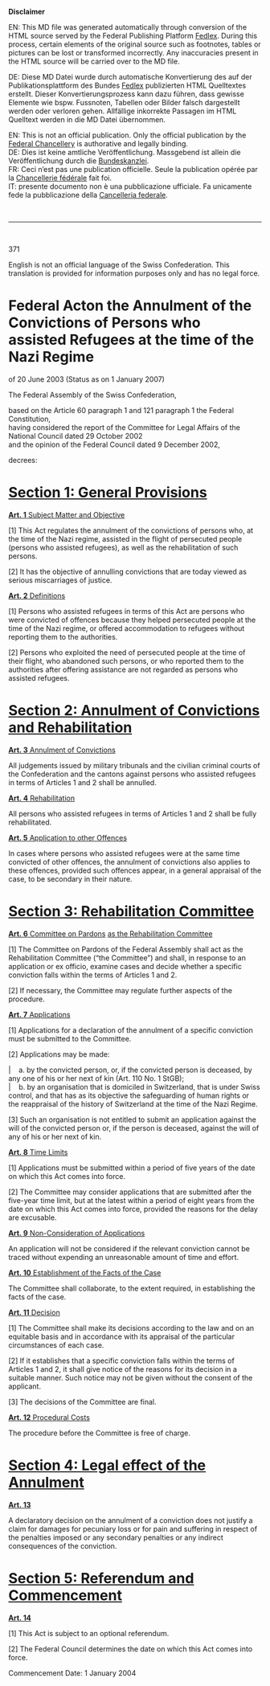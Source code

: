 
**Disclaimer**  

EN: This MD file was generated automatically through conversion of the HTML source served by the Federal Publishing Platform [Fedlex](https://www.fedlex.admin.ch/).
During this process, certain elements of the original source such as footnotes, tables or pictures can be lost or transformed incorrectly. Any inaccuracies present in the HTML source will be carried over to the MD file.  

DE: Diese MD Datei wurde durch automatische Konvertierung des auf der Publikationsplattform des Bundes [Fedlex](https://www.fedlex.admin.ch/) publizierten HTML Quelltextes erstellt.
Dieser Konvertierungsprozess kann dazu führen, dass gewisse Elemente wie bspw. Fussnoten, Tabellen oder Bilder falsch dargestellt werden oder verloren gehen.
Allfällige inkorrekte Passagen im HTML Quelltext werden in die MD Datei übernommen.  

EN: This is not an official publication. Only the official publication by the [Federal Chancellery](https://www.bk.admin.ch/bk/en/home.html) is authorative and legally binding.  
DE: Dies ist keine amtliche Veröffentlichung. Massgebend ist allein die Veröffentlichung durch die [Bundeskanzlei](https://www.bk.admin.ch/bk/de/home.html).  
FR: Ceci n’est pas une publication officielle. Seule la publication opérée par la [Chancellerie fédérale](https://www.bk.admin.ch/bk/fr/home.html) fait foi.  
IT: presente documento non è una pubblicazione ufficiale. Fa unicamente fede la pubblicazione della [Cancelleria federale](https://www.bk.admin.ch/bk/it/home.html).  

&nbsp;

----

&nbsp;

371 

English is not an official language of the Swiss Confederation. This translation is provided for information purposes only and has no legal force.

# Federal Acton the Annulment of the Convictions of Persons who assisted Refugees at the time of the Nazi Regime

of 20 June 2003 (Status as on 1 January 2007)

The Federal Assembly of the Swiss Confederation,

based on the Article 60 paragraph 1 and 121 paragraph 1 the Federal Constitution,  
having considered the report of the Committee for Legal Affairs of the National Council dated 29 October 2002  
and the opinion of the Federal Council dated 9 December 2002,

decrees:

# [Section 1: General Provisions](https://www.fedlex.admin.ch/eli/cc/2003/633/en#sec_1)

[**Art. 1** Subject Matter and Objective](https://www.fedlex.admin.ch/eli/cc/2003/633/en#art_1) 

[1] This Act regulates the annulment of the convictions of persons who, at the time of the Nazi regime, assisted in the flight of persecuted people (persons who assisted refugees), as well as the rehabilitation of such persons.

[2] It has the objective of annulling convictions that are today viewed as serious miscarriages of justice.

[**Art. 2** Definitions](https://www.fedlex.admin.ch/eli/cc/2003/633/en#art_2) 

[1] Persons who assisted refugees in terms of this Act are persons who were convicted of offences because they helped persecuted people at the time of the Nazi regime, or offered accommodation to refugees without reporting them to the authorities.

[2] Persons who exploited the need of persecuted people at the time of their flight, who abandoned such persons, or who reported them to the authorities after offering assistance are not regarded as persons who assisted refugees.

# [Section 2: Annulment of Convictions and Rehabilitation](https://www.fedlex.admin.ch/eli/cc/2003/633/en#sec_2)

[**Art. 3** Annulment of Convictions](https://www.fedlex.admin.ch/eli/cc/2003/633/en#art_3) 

All judgements issued by military tribunals and the civilian criminal courts of the Confederation and the cantons against persons who assisted refugees in terms of Articles 1 and 2 shall be annulled.

[**Art. 4** Rehabilitation](https://www.fedlex.admin.ch/eli/cc/2003/633/en#art_4) 

All persons who assisted refugees in terms of Articles 1 and 2 shall be fully rehabilitated.

[**Art. 5** Application to other Offences](https://www.fedlex.admin.ch/eli/cc/2003/633/en#art_5) 

In cases where persons who assisted refugees were at the same time convicted of other offences, the annulment of convictions also applies to these offences, provided such offences appear, in a general appraisal of the case, to be secondary in their nature.

# [Section 3: Rehabilitation Committee](https://www.fedlex.admin.ch/eli/cc/2003/633/en#sec_3)

[**Art. 6** Committee on Pardons](https://www.fedlex.admin.ch/eli/cc/2003/633/en#art_6) [as the Rehabilitation Committee](https://www.fedlex.admin.ch/eli/cc/2003/633/en#art_6) 

[1] The Committee on Pardons of the Federal Assembly shall act as the Rehabilitation Committee (“the Committee”) and shall, in response to an application or ex officio, examine cases and decide whether a specific conviction falls within the terms of Articles 1 and 2.

[2] If necessary, the Committee may regulate further aspects of the procedure.

[**Art. 7** Applications](https://www.fedlex.admin.ch/eli/cc/2003/633/en#art_7) 

[1] Applications for a declaration of the annulment of a specific conviction must be submitted to the Committee.

[2] Applications may be made:


|    a. by the convicted person, or, if the convicted person is deceased, by any one of his or her next of kin (Art. 110 No. 1 StGB);  
|    b. by an organisation that is domiciled in Switzerland, that is under Swiss control, and that has as its objective the safeguarding of human rights or the reappraisal of the history of Switzerland at the time of the Nazi Regime.

[3] Such an organisation is not entitled to submit an application against the will of the convicted person or, if the person is deceased, against the will of any of his or her next of kin.

[**Art. 8** Time Limits](https://www.fedlex.admin.ch/eli/cc/2003/633/en#art_8) 

[1] Applications must be submitted within a period of five years of the date on which this Act comes into force.

[2] The Committee may consider applications that are submitted after the five-year time limit, but at the latest within a period of eight years from the date on which this Act comes into force, provided the reasons for the delay are excusable.

[**Art. 9** Non-Consideration of Applications](https://www.fedlex.admin.ch/eli/cc/2003/633/en#art_9) 

An application will not be considered if the relevant conviction cannot be traced without expending an unreasonable amount of time and effort.

[**Art. 10** Establishment of the Facts of the Case](https://www.fedlex.admin.ch/eli/cc/2003/633/en#art_10) 

The Committee shall collaborate, to the extent required, in establishing the facts of the case.

[**Art. 11** Decision](https://www.fedlex.admin.ch/eli/cc/2003/633/en#art_11) 

[1] The Committee shall make its decisions according to the law and on an equitable basis and in accordance with its appraisal of the particular circumstances of each case.

[2] If it establishes that a specific conviction falls within the terms of Articles 1 and 2, it shall give notice of the reasons for its decision in a suitable manner. Such notice may not be given without the consent of the applicant.

[3] The decisions of the Committee are final.

[**Art. 12** Procedural Costs](https://www.fedlex.admin.ch/eli/cc/2003/633/en#art_12) 

The procedure before the Committee is free of charge.

# [Section 4: Legal effect of the Annulment](https://www.fedlex.admin.ch/eli/cc/2003/633/en#sec_4)

[**Art. 13**](https://www.fedlex.admin.ch/eli/cc/2003/633/en#art_13) 

A declaratory decision on the annulment of a conviction does not justify a claim for damages for pecuniary loss or for pain and suffering in respect of the penalties imposed or any secondary penalties or any indirect consequences of the conviction.

# [Section 5: Referendum and Commencement](https://www.fedlex.admin.ch/eli/cc/2003/633/en#sec_5)

[**Art. 14**](https://www.fedlex.admin.ch/eli/cc/2003/633/en#art_14) 

[1] This Act is subject to an optional referendum.

[2] The Federal Council determines the date on which this Act comes into force.

Commencement Date: 1 January 2004

